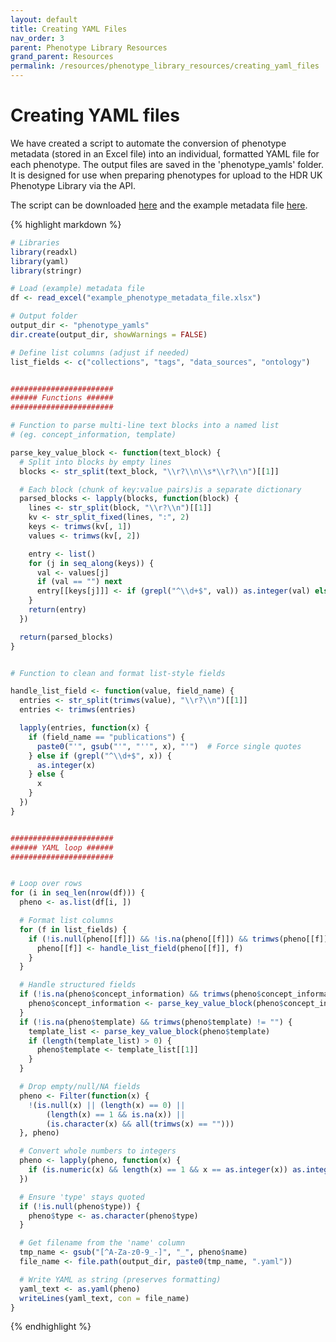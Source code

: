 ```yaml
---
layout: default
title: Creating YAML Files
nav_order: 3
parent: Phenotype Library Resources
grand_parent: Resources
permalink: /resources/phenotype_library_resources/creating_yaml_files
---
```


# Creating YAML files
We have created a script to automate the conversion of phenotype metadata (stored in an Excel file) into an individual, formatted YAML file for each phenotype. The output files are saved in the 'phenotype_yamls' folder. It is designed for use when preparing phenotypes for upload to the HDR UK Phenotype Library via the API.

The script can be downloaded [here](https://bhfdsc.github.io/documentation/assets/images/yaml_formatting.R) and the example metadata file [here](https://bhfdsc.github.io/documentation/assets/images/example_phenotype_metadata_file.xlsx). 

{% highlight markdown %}
```r
# Libraries
library(readxl)
library(yaml)
library(stringr)

# Load (example) metadata file
df <- read_excel("example_phenotype_metadata_file.xlsx")

# Output folder
output_dir <- "phenotype_yamls"
dir.create(output_dir, showWarnings = FALSE)

# Define list columns (adjust if needed)
list_fields <- c("collections", "tags", "data_sources", "ontology")


#######################
###### Functions ######
#######################

# Function to parse multi-line text blocks into a named list
# (eg. concept_information, template)

parse_key_value_block <- function(text_block) {
  # Split into blocks by empty lines
  blocks <- str_split(text_block, "\\r?\\n\\s*\\r?\\n")[[1]]

  # Each block (chunk of key:value pairs)is a separate dictionary
  parsed_blocks <- lapply(blocks, function(block) {
    lines <- str_split(block, "\\r?\\n")[[1]]
    kv <- str_split_fixed(lines, ":", 2)
    keys <- trimws(kv[, 1])
    values <- trimws(kv[, 2])

    entry <- list()
    for (j in seq_along(keys)) {
      val <- values[j]
      if (val == "") next
      entry[[keys[j]]] <- if (grepl("^\\d+$", val)) as.integer(val) else val
    }
    return(entry)
  })

  return(parsed_blocks)
}


# Function to clean and format list-style fields

handle_list_field <- function(value, field_name) {
  entries <- str_split(trimws(value), "\\r?\\n")[[1]]
  entries <- trimws(entries)

  lapply(entries, function(x) {
    if (field_name == "publications") {
      paste0("'", gsub("'", "''", x), "'")  # Force single quotes
    } else if (grepl("^\\d+$", x)) {
      as.integer(x)
    } else {
      x
    }
  })
}


#######################
###### YAML loop ######
#######################


# Loop over rows
for (i in seq_len(nrow(df))) {
  pheno <- as.list(df[i, ])

  # Format list columns
  for (f in list_fields) {
    if (!is.null(pheno[[f]]) && !is.na(pheno[[f]]) && trimws(pheno[[f]]) != "") {
      pheno[[f]] <- handle_list_field(pheno[[f]], f)
    }
  }

  # Handle structured fields
  if (!is.na(pheno$concept_information) && trimws(pheno$concept_information) != "") {
    pheno$concept_information <- parse_key_value_block(pheno$concept_information)
  }
  if (!is.na(pheno$template) && trimws(pheno$template) != "") {
    template_list <- parse_key_value_block(pheno$template)
    if (length(template_list) > 0) {
      pheno$template <- template_list[[1]]
    }
  }

  # Drop empty/null/NA fields
  pheno <- Filter(function(x) {
    !(is.null(x) || (length(x) == 0) ||
        (length(x) == 1 && is.na(x)) ||
        (is.character(x) && all(trimws(x) == "")))
  }, pheno)

  # Convert whole numbers to integers
  pheno <- lapply(pheno, function(x) {
    if (is.numeric(x) && length(x) == 1 && x == as.integer(x)) as.integer(x) else x
  })

  # Ensure 'type' stays quoted
  if (!is.null(pheno$type)) {
    pheno$type <- as.character(pheno$type)
  }

  # Get filename from the 'name' column
  tmp_name <- gsub("[^A-Za-z0-9_-]", "_", pheno$name)
  file_name <- file.path(output_dir, paste0(tmp_name, ".yaml"))

  # Write YAML as string (preserves formatting)
  yaml_text <- as.yaml(pheno)
  writeLines(yaml_text, con = file_name)
}

```
{% endhighlight %}
